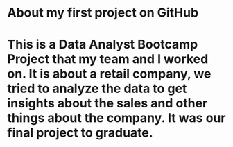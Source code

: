 # About my first project on GitHub
# This is a Data Analyst Bootcamp Project that my team and I worked on. It is about a retail company, we tried to analyze the data to get insights about the sales and other things about the company. It was our final project to graduate.
